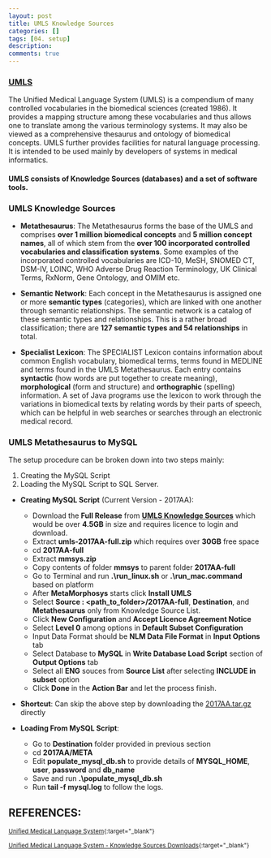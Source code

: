 ```yaml
---
layout: post
title: UMLS Knowledge Sources
categories: []
tags: [04. setup]
description:
comments: true
---
```


### [UMLS](https://en.wikipedia.org/wiki/Unified_Medical_Language_System)
The Unified Medical Language System (UMLS) is a compendium of many controlled vocabularies in the biomedical sciences (created 1986). It provides a mapping structure among these vocabularies and thus allows one to translate among the various terminology systems. It may also be viewed as a comprehensive thesaurus and ontology of biomedical concepts. UMLS further provides facilities for natural language processing. It is intended to be used mainly by developers of systems in medical informatics. 

#### **UMLS consists of Knowledge Sources (databases) and a set of software tools.**

### UMLS Knowledge Sources

* **Metathesaurus**: The Metathesaurus forms the base of the UMLS and comprises **over 1 million biomedical concepts** and **5 million concept names**, all of which stem from the **over 100 incorporated controlled vocabularies and classification systems**. Some examples of the incorporated controlled vocabularies are ICD-10, MeSH, SNOMED CT, DSM-IV, LOINC, WHO Adverse Drug Reaction Terminology, UK Clinical Terms, RxNorm, Gene Ontology, and OMIM etc.

* **Semantic Network**: Each concept in the Metathesaurus is assigned one or more **semantic types** (categories), which are linked with one another through semantic relationships. The semantic network is a catalog of these semantic types and relationships. This is a rather broad classification; there are **127 semantic types and 54 relationships** in total.

* **Specialist Lexicon**: The SPECIALIST Lexicon contains information about common English vocabulary, biomedical terms, terms found in MEDLINE and terms found in the UMLS Metathesaurus. Each entry contains **syntactic** (how words are put together to create meaning), **morphological** (form and structure) and **orthographic** (spelling) information. A set of Java programs use the lexicon to work through the variations in biomedical texts by relating words by their parts of speech, which can be helpful in web searches or searches through an electronic medical record.

### UMLS Metathesaurus to MySQL

The setup procedure can be broken down into two steps mainly:

1. Creating the MySQL Script
2. Loading the MySQL Script to SQL Server.


* **Creating MySQL Script** (Current Version - 2017AA):
  * Download the **Full Release** from [**UMLS Knowledge Sources**](https://www.nlm.nih.gov/research/umls/licensedcontent/umlsknowledgesources.html) which would be over **4.5GB** in size and requires licence to login and download.
  * Extract **umls-2017AA-full.zip** which requires over **30GB** free space
  * cd **2017AA-full**
  * Extract **mmsys.zip**
  * Copy contents of folder **mmsys** to parent folder **2017AA-full**
  * Go to Terminal and run **.\\run\_linux.sh** or **.\\run\_mac.command** based on platform
  * After **MetaMorphosys** starts click **Install UMLS**
  * Select **Source : \<path_to_folder\>/2017AA-full**, **Destination**, and **Metathesaurus** only from Knowledge Source List.
  * Click **New Configuration** and **Accept Licence Agreement Notice**
  * Select **Level 0** among options in **Default Subset Configuration**
  * Input Data Format should be **NLM Data File Format** in **Input Options** tab
  * Select Database to **MySQL** in **Write Database Load Script** section of **Output Options** tab
  * Select all **ENG** souces from **Source List** after selecting **INCLUDE in subset** option
  * Click **Done** in the **Action Bar** and let the process finish.

* **Shortcut**: Can skip the above step by downloading the [2017AA.tar.gz](https://drive.google.com/open?id=0ByBfN7yJVa9qM3ZzeFNIWHhsVnc) directly

* **Loading From MySQL Script**:
  * Go to **Destination** folder provided in previous section
  * cd **2017AA/META**
  * Edit **populate\_mysql\_db.sh** to provide details of **MYSQL_HOME**, **user**, **password** and **db\_name**
  * Save and run **.\\populate\_mysql\_db.sh**
  * Run **tail -f mysql.log** to follow the logs.



## REFERENCES:

<small>[Unified Medical Language System](https://en.wikipedia.org/wiki/Unified_Medical_Language_System){:target="_blank"}</small>

<small>[Unified Medical Language System - Knowledge Sources Downloads](https://www.nlm.nih.gov/research/umls/licensedcontent/umlsknowledgesources.html){:target="_blank"}</small>